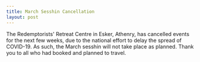 ```yaml
---
title: March Sesshin Cancellation
layout: post
---
```


The Redemptorists' Retreat Centre in Esker, Athenry, has cancelled events for the next few weeks, due to the national effort to delay the spread of COVID-19. As such, the March sesshin will not take place as planned. Thank you to all who had booked and planned to travel.
